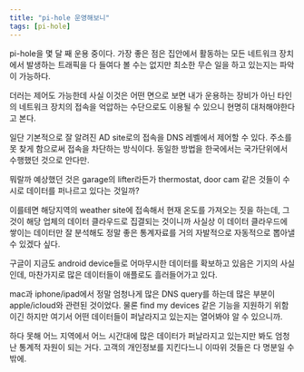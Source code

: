 ```yaml
---
title: "pi-hole 운영해보니"
tags: [pi-hole]
---
```


pi-hole을 몇 달 째 운용 중이다. 가장 좋은 점은 집안에서 활동하는 모든 네트워크 장치에서 발생하는 트래픽을 다 들여다 볼 수는 없지만 최소한 무슨 일을 하고 있는지는 파악이 가능하다.

더러는 제어도 가능한데 사실 이것은 어떤 면으로 보면 내가 운용하는 장비가 아닌 타인의 네트워크 장치의 접속을 억압하는 수단으로도 이용될 수 있으니 현명히 대처해야한다고 본다.

일단 기본적으로 잘 알려진 AD site로의 접속을 DNS 레벨에서 제어할 수 있다. 주소를 못 찾게 함으로써 접속을 차단하는 방식이다. 동일한 방법을 한국에서는 국가단위에서 수행했던 것으로 안다만.

뭐랄까 예상했던 것은 garage의 lifter라든가 thermostat, door cam 같은 것들이 수시로 데이터를 퍼나르고 있다는 것일까?

이를테면 해당지역의 weather site에 접속해서 현재 온도를 가져오는 짓을 하는데, 그것이 해당 업체의 데이터 클라우드로 집결되는 것이니까 사실상 이 데이터 클라우드에 쌓이는 데이터만 잘 분석해도 정말 좋은 통계자료를 거의 자발적으로 자동적으로 뽑아낼 수 있겠다 싶다.

구글이 지금도 android device들로 어마무시한 데이터를 확보하고 있음은 기지의 사실인데, 마찬가지로 많은 데이터들이 애플로도 흘러들어가고 있다.

mac과 iphone/ipad에서 정말 엄청나게 많은 DNS query를 하는데 많은 부분이 apple/icloud와 관련된 것이었다. 물론 find my devices 같은 기능을 지원하기 위함이긴 하지만 여기서 어떤 데이터들이 퍼날라지고 있는지는 열어봐야 알 수 있으니까.

하다 못해 어느 지역에서 어느 시간대에 많은 데이터가 퍼날라지고 있는지만 봐도 엄청난 통계적 자원이 되는 거다. 고객의 개인정보를 지킨다느니 이따위 것들은 다 명분일 수 밖에.

